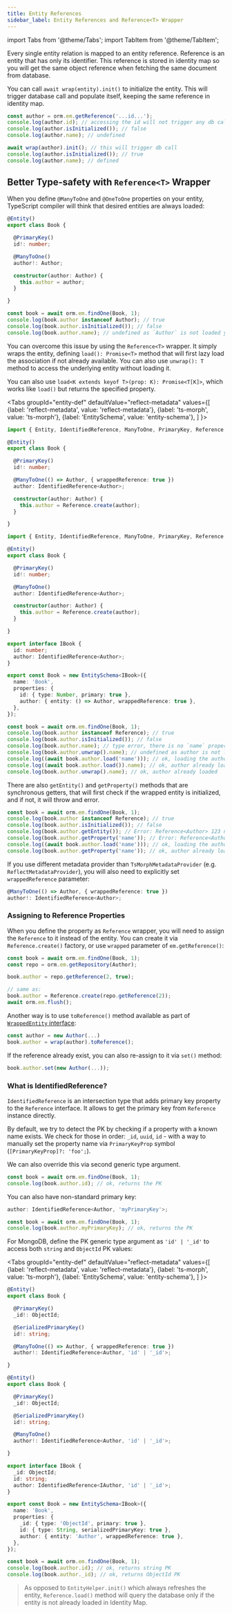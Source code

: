 ```yaml
---
title: Entity References
sidebar_label: Entity References and Reference<T> Wrapper
---
```


import Tabs from '@theme/Tabs';
import TabItem from '@theme/TabItem';

Every single entity relation is mapped to an entity reference. Reference is an entity that has only its identifier. This reference is stored in identity map so you will get the same object reference when fetching the same document from database.

You can call `await wrap(entity).init()` to initialize the entity. This will trigger database call and populate itself, keeping the same reference in identity map.

```typescript
const author = orm.em.getReference('...id...');
console.log(author.id); // accessing the id will not trigger any db call
console.log(author.isInitialized()); // false
console.log(author.name); // undefined

await wrap(author).init(); // this will trigger db call
console.log(author.isInitialized()); // true
console.log(author.name); // defined
```

## Better Type-safety with `Reference<T>` Wrapper

When you define `@ManyToOne` and `@OneToOne` properties on your entity, TypeScript compiler will think that desired entities are always loaded:

```typescript
@Entity()
export class Book {

  @PrimaryKey()
  id!: number;

  @ManyToOne()
  author!: Author;

  constructor(author: Author) {
    this.author = author;
  }

}

const book = await orm.em.findOne(Book, 1);
console.log(book.author instanceof Author); // true
console.log(book.author.isInitialized()); // false
console.log(book.author.name); // undefined as `Author` is not loaded yet
```

You can overcome this issue by using the `Reference<T>` wrapper. It simply wraps the entity, defining `load(): Promise<T>` method that will first lazy load the association if not already available. You can also use `unwrap(): T` method to access the underlying entity without loading it.

You can also use `load<K extends keyof T>(prop: K): Promise<T[K]>`, which works like `load()` but returns the specified property.

<Tabs
  groupId="entity-def"
  defaultValue="reflect-metadata"
  values={[
    {label: 'reflect-metadata', value: 'reflect-metadata'},
    {label: 'ts-morph', value: 'ts-morph'},
    {label: 'EntitySchema', value: 'entity-schema'},
  ]
  }>
  <TabItem value="reflect-metadata">

```ts title="./entities/Book.ts"
import { Entity, IdentifiedReference, ManyToOne, PrimaryKey, Reference } from '@mikro-orm/core';

@Entity()
export class Book {

  @PrimaryKey()
  id!: number;

  @ManyToOne(() => Author, { wrappedReference: true })
  author: IdentifiedReference<Author>;

  constructor(author: Author) {
    this.author = Reference.create(author);
  }

}
```

  </TabItem>
  <TabItem value="ts-morph">

```ts title="./entities/Book.ts"
import { Entity, IdentifiedReference, ManyToOne, PrimaryKey, Reference } from '@mikro-orm/core';

@Entity()
export class Book {

  @PrimaryKey()
  id!: number;

  @ManyToOne()
  author: IdentifiedReference<Author>;

  constructor(author: Author) {
    this.author = Reference.create(author);
  }

}
```

  </TabItem>
  <TabItem value="entity-schema">

```ts title="./entities/Book.ts"
export interface IBook {
  id: number;
  author: IdentifiedReference<Author>;
}

export const Book = new EntitySchema<IBook>({
  name: 'Book',
  properties: {
    id: { type: Number, primary: true },
    author: { entity: () => Author, wrappedReference: true },
  },
});
```

  </TabItem>
</Tabs>

```ts
const book = await orm.em.findOne(Book, 1);
console.log(book.author instanceof Reference); // true
console.log(book.author.isInitialized()); // false
console.log(book.author.name); // type error, there is no `name` property
console.log(book.author.unwrap().name); // undefined as author is not loaded
console.log((await book.author.load('name'))); // ok, loading the author first
console.log((await book.author.load()).name); // ok, author already loaded
console.log(book.author.unwrap().name); // ok, author already loaded
```

There are also `getEntity()` and `getProperty()` methods that are synchronous getters, that will first check if the wrapped entity is initialized, and if not, it will throw and error.

```typescript
const book = await orm.em.findOne(Book, 1);
console.log(book.author instanceof Reference); // true
console.log(book.author.isInitialized()); // false
console.log(book.author.getEntity()); // Error: Reference<Author> 123 not initialized
console.log(book.author.getProperty('name')); // Error: Reference<Author> 123 not initialized
console.log((await book.author.load('name'))); // ok, loading the author first
console.log(book.author.getProperty('name')); // ok, author already loaded
```

If you use different metadata provider than `TsMorphMetadataProvider` (e.g. `ReflectMetadataProvider`), you will also need to explicitly set `wrappedReference` parameter:

```typescript
@ManyToOne(() => Author, { wrappedReference: true })
author!: IdentifiedReference<Author>;
```

### Assigning to Reference Properties

When you define the property as `Reference` wrapper, you will need to assign the `Reference` to it instead of the entity. You can create it via `Reference.create()` factory, or use `wrapped` parameter of `em.getReference()`:

```typescript
const book = await orm.em.findOne(Book, 1);
const repo = orm.em.getRepository(Author);

book.author = repo.getReference(2, true);

// same as:
book.author = Reference.create(repo.getReference(2));
await orm.em.flush();
```

Another way is to use `toReference()` method available as part of [`WrappedEntity` interface](./entity-helper.md#wrappedentity-and-wrap-helper):

```typescript
const author = new Author(...)
book.author = wrap(author).toReference();
```

If the reference already exist, you can also re-assign to it via `set()` method:

```typescript
book.author.set(new Author(...));
```

### What is IdentifiedReference?

`IdentifiedReference` is an intersection type that adds primary key property to the `Reference` interface. It allows to get the primary key from `Reference` instance directly.

By default, we try to detect the PK by checking if a property with a known name exists. We check for those in order: `_id`, `uuid`, `id` - with a way to manually set the property name via `PrimaryKeyProp` symbol (`[PrimaryKeyProp]?: 'foo';`).

We can also override this via second generic type argument.

```typescript
const book = await orm.em.findOne(Book, 1);
console.log(book.author.id); // ok, returns the PK
```

You can also have non-standard primary key:

```ts
author: IdentifiedReference<Author, 'myPrimaryKey'>;

const book = await orm.em.findOne(Book, 1);
console.log(book.author.myPrimaryKey); // ok, returns the PK
```

For MongoDB, define the PK generic type argument as `'id' | '_id'` to access both `string` and `ObjectId` PK values:

<Tabs
  groupId="entity-def"
  defaultValue="reflect-metadata"
  values={[
    {label: 'reflect-metadata', value: 'reflect-metadata'},
    {label: 'ts-morph', value: 'ts-morph'},
    {label: 'EntitySchema', value: 'entity-schema'},
  ]
  }>
  <TabItem value="reflect-metadata">

```ts title="./entities/Book.ts"
@Entity()
export class Book {

  @PrimaryKey()
  _id!: ObjectId;

  @SerializedPrimaryKey()
  id!: string;

  @ManyToOne(() => Author, { wrappedReference: true })
  author!: IdentifiedReference<Author, 'id' | '_id'>;

}
```

  </TabItem>
  <TabItem value="ts-morph">

```ts title="./entities/Book.ts"
@Entity()
export class Book {

  @PrimaryKey()
  _id!: ObjectId;

  @SerializedPrimaryKey()
  id!: string;

  @ManyToOne()
  author!: IdentifiedReference<Author, 'id' | '_id'>;

}
```

  </TabItem>
  <TabItem value="entity-schema">

```ts title="./entities/Book.ts"
export interface IBook {
  _id: ObjectId;
  id: string;
  author: IdentifiedReference<IAuthor, 'id' | '_id'>;
}

export const Book = new EntitySchema<IBook>({
  name: 'Book',
  properties: {
    _id: { type: 'ObjectId', primary: true },
    id: { type: String, serializedPrimaryKey: true },
    author: { entity: 'Author', wrappedReference: true },
  },
});
```

  </TabItem>
</Tabs>

```ts
const book = await orm.em.findOne(Book, 1);
console.log(book.author.id); // ok, returns string PK
console.log(book.author._id); // ok, returns ObjectId PK
```

> As opposed to `EntityHelper.init()` which always refreshes the entity, `Reference.load()` method will query the database only if the entity is not already loaded in Identity Map.
